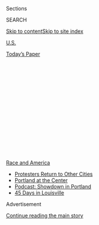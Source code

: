 <div id="app">

<div>

<div>

<div>

<div class="NYTAppHideMasthead css-1q2w90k e1suatyy0">

<div class="section css-ui9rw0 e1suatyy2">

<div class="css-eph4ug er09x8g0">

<div class="css-6n7j50">

</div>

<span class="css-1dv1kvn">Sections</span>

<div class="css-10488qs">

<span class="css-1dv1kvn">SEARCH</span>

</div>

[Skip to content](#site-content)[Skip to site
index](#site-index)

</div>

<div id="masthead-section-label" class="css-1wr3we4 eaxe0e00">

[U.S.](https://www.nytimes3xbfgragh.onion/section/us)

</div>

<div class="css-10698na e1huz5gh0">

</div>

</div>

<div id="masthead-bar-one" class="section hasLinks css-15hmgas e1csuq9d3">

<div class="css-uqyvli e1csuq9d0">

</div>

<div class="css-1uqjmks e1csuq9d1">

</div>

<div class="css-9e9ivx">

[](https://myaccount.nytimes3xbfgragh.onion/auth/login?response_type=cookie&client_id=vi)

</div>

<div class="css-1bvtpon e1csuq9d2">

[Today’s
Paper](https://www.nytimes3xbfgragh.onion/section/todayspaper)

</div>

</div>

</div>

</div>

<div data-aria-hidden="false">

<div id="site-content" data-role="main">

<div>

<div class="css-1aor85t" style="opacity:0.000000001;z-index:-1;visibility:hidden">

<div class="css-1hqnpie">

<div class="css-epjblv">

<span class="css-17xtcya">[U.S.](/section/us)</span><span class="css-x15j1o">|</span><span class="css-fwqvlz">From
Antifa to Mothers in Helmets, Diverse Elements Fuel Portland
Protests</span>

</div>

<div class="css-k008qs">

<div class="css-1iwv8en">

<span class="css-18z7m18"></span>

<div>

</div>

</div>

<span class="css-1n6z4y">https://nyti.ms/32yFL4v</span>

<div class="css-1705lsu">

<div class="css-4xjgmj">

<div class="css-4skfbu" data-role="toolbar" data-aria-label="Social Media Share buttons, Save button, and Comments Panel with current comment count" data-testid="share-tools">

  - 
  - 
  - 
  - 
    
    <div class="css-6n7j50">
    
    </div>

  - 
  - 

</div>

</div>

</div>

</div>

</div>

</div>

<div id="NYT_TOP_BANNER_REGION" class="css-13pd83m">

<div>

<div id="styln-prism-menu-1590763508878" class="section interactive-content interactive-size-medium css-1edisqu">

<div class="css-17ih8de interactive-body">

<div id="scroll-container" class="css-1gj85ro">

[<span class="styln-title-wrap"><span class="css-1pje3qr">Race
and</span><span class="css-1pje3qr">
America</span></span>](https://www.nytimes3xbfgragh.onion/news-event/george-floyd-protests-minneapolis-new-york-los-angeles?action=click&pgtype=Article&state=default&region=TOP_BANNER&context=storylines_menu)

  - [Protesters Return to Other
    Cities](https://www.nytimes3xbfgragh.onion/2020/07/26/us/protests-portland-seattle-trump.html?action=click&pgtype=Article&state=default&region=TOP_BANNER&context=storylines_menu)
  - [Portland at the
    Center](https://www.nytimes3xbfgragh.onion/2020/07/24/us/portland-oregon-protests-white-race.html?action=click&pgtype=Article&state=default&region=TOP_BANNER&context=storylines_menu)
  - [Podcast: Showdown in
    Portland](https://www.nytimes3xbfgragh.onion/2020/07/23/podcasts/the-daily/portland-protests.html?action=click&pgtype=Article&state=default&region=TOP_BANNER&context=storylines_menu)
  - [45 Days in
    Louisville](https://www.nytimes3xbfgragh.onion/interactive/2020/07/16/us/black-lives-matter-protests-louisville-breonna-taylor.html?action=click&pgtype=Article&state=default&region=TOP_BANNER&context=storylines_menu)

</div>

</div>

</div>

</div>

</div>

<div id="top-wrapper" class="css-1sy8kpn">

<div id="top-slug" class="css-l9onyx">

Advertisement

</div>

[Continue reading the main
story](#after-top)

<div class="ad top-wrapper" style="text-align:center;height:100%;display:block;min-height:250px">

<div id="top" class="place-ad" data-position="top" data-size-key="top">

</div>

</div>

<div id="after-top">

</div>

</div>

<div>

<div id="sponsor-wrapper" class="css-1hyfx7x">

<div id="sponsor-slug" class="css-19vbshk">

Supported by

</div>

[Continue reading the main
story](#after-sponsor)

<div id="sponsor" class="ad sponsor-wrapper" style="text-align:center;height:100%;display:block">

</div>

<div id="after-sponsor">

</div>

</div>

<div class="css-186x18t">

</div>

<div class="css-1vkm6nb ehdk2mb0">

# From Antifa to Mothers in Helmets, Diverse Elements Fuel Portland Protests

</div>

Protesters have been in the streets for more than 50 consecutive days.
Federal agents deployed to Portland have hardened their resolve to stay
there.

![<span class="css-16f3y1r e13ogyst0">Protesters and federal police
clashed in Portland, Ore., as ongoing demonstrations against police
violence, set off by the killing of George Floyd, drew an estimated
1,000 people over the
weekend.</span><span class="css-cch8ym"><span class="css-1dv1kvn">Credit</span><span class="css-cnj6d5 e1z0qqy90" itemprop="copyrightHolder"><span class="css-1ly73wi e1tej78p0">Credit...</span><span>Mason
Trinca for The New York
Times</span></span></span>](https://static01.graylady3jvrrxbe.onion/images/2020/07/19/us/19unrest-portland-1/merlin_174739467_d8a9b93e-8600-4724-8e85-a9f05dc7ec39-videoSixteenByNineJumbo1600.jpg)

<div class="css-18e8msd">

<div class="css-vp77d3 epjyd6m0">

<div class="css-1baulvz">

By <span class="css-1baulvz" itemprop="name">Sergio Olmos</span>,
[<span class="css-1baulvz" itemprop="name">Rick
Rojas</span>](https://www.nytimes3xbfgragh.onion/by/rick-rojas) and
[<span class="css-1baulvz last-byline" itemprop="name">Mike
Baker</span>](https://www.nytimes3xbfgragh.onion/by/mike-baker)

</div>

</div>

  - 
    
    <div class="css-ld3wwf e16638kd2">
    
    Published July 19, 2020Updated July 29,
    2020
    
    </div>

  - 
    
    <div class="css-4xjgmj">
    
    <div class="css-pvvomx" data-role="toolbar" data-aria-label="Social Media Share buttons, Save button, and Comments Panel with current comment count" data-testid="share-tools">
    
      - 
      - 
      - 
      - 
        
        <div class="css-6n7j50">
        
        </div>
    
      - 
      - 
    
    </div>
    
    </div>

</div>

</div>

<div class="section meteredContent css-1r7ky0e" name="articleBody" itemprop="articleBody">

<div class="css-1fanzo5 StoryBodyCompanionColumn">

<div class="css-53u6y8">

PORTLAND, Ore. — Angela Foster started showing up in the early days of
the [protests in
Portland](https://www.nytimes3xbfgragh.onion/2020/07/29/us/protests-portland-federal-withdrawal.html)
as one of the novice activists standing off to the side with no gear to
protect herself.

Roughly 40 demonstrations later, she has moved toward the front, wearing
a mask, goggles and a helmet, and bracing for law enforcement officers
to charge at her.

“We’re not leaving,” Ms. Foster said in an interview on Sunday.

</div>

</div>

<div>

</div>

<div class="css-1fanzo5 StoryBodyCompanionColumn">

<div class="css-53u6y8">

While President Trump on Sunday described the unrest in
[Portland](https://www.nytimes3xbfgragh.onion/2020/07/20/us/portland-protests-navy-christopher-david.html)
as a national threat involving “anarchists and agitators,” the protests
have featured a wide array of demonstrators, many now galvanized by
federal officers exemplifying the militarized enforcement that
protesters have long denounced. Gatherings over the weekend grew to
upward of 1,000 people — the largest crowds in weeks.

</div>

</div>

<div class="css-1fanzo5 StoryBodyCompanionColumn">

<div class="css-53u6y8">

Some protesters have exhibited the lawless behavior that federal
officials have cited to justify their crackdown: Some have thrown cans
and bottles, shot fireworks or pointed lasers at officers. One was
recently accused of hitting a federal officer with a hammer. On
Saturday, protesters set a fire in the
[police](https://www.nytimes3xbfgragh.onion/2020/07/21/us/detroit-police-shooting-journalists.html)
union headquarters.

</div>

</div>

<div class="css-79elbk" data-testid="photoviewer-wrapper">

<div class="css-z3e15g" data-testid="photoviewer-wrapper-hidden">

</div>

<div class="css-1a48zt4 ehw59r15" data-testid="photoviewer-children">

![<span class="css-16f3y1r e13ogyst0" data-aria-hidden="true">A group of
women on Saturday in Portland, Ore., locked arms and chanted: “Feds stay
clear. Moms are
here.”</span><span class="css-cnj6d5 e1z0qqy90" itemprop="copyrightHolder"><span class="css-1ly73wi e1tej78p0">Credit...</span><span>Mason
Trinca for The New York
Times</span></span>](https://static01.graylady3jvrrxbe.onion/images/2020/07/19/us/19unrest-portland-2/merlin_174737520_5eefd351-ddf3-4dd8-81a2-f03d994a8e15-articleLarge.jpg?quality=75&auto=webp&disable=upscale)

</div>

</div>

<div class="css-1fanzo5 StoryBodyCompanionColumn">

<div class="css-53u6y8">

But many others have demonstrated in the streets through peaceful means,
appalled by the aggressive responses by federal officers that have left
some protesters injured and the air inflamed with tear gas. They have
held signs and marched. At times when people have thrown bottles, other
demonstrators have rushed to try to stop them. On Saturday, a group of
women locked arms and [chanted: “Feds stay clear. Moms are
here.”](https://twitter.com/JoshuaPotash/status/1284704272282800128)

Attending the protests for the first time over the weekend was
Christopher David, 53, a former Navy civil engineering corps officer and
a 1988 graduate of the U.S. Naval Academy.

“I wasn’t even paying attention to the protests at all until the feds
came in,” Mr. David said. “When that video came out of those two
unmarked guys in camouflage abducting people and putting them in
minivans, that’s when I became aware.”

</div>

</div>

<div class="css-1fanzo5 StoryBodyCompanionColumn">

<div class="css-53u6y8">

He had taken a bus to the Portland courthouse and was about to leave
around 10:45 p.m. when federal officers emerged and began advancing on
the protesters. He said he felt the need to ask the officers, Why were
they violating their oath to the Constitution?

Instead of getting an answer on Saturday, Mr. David, a 6-foot-2,
280-pound former Navy varsity wrestler, found himself being beaten with
a baton by a federal officer dressed in camouflage fatigues as another
doused him with pepper spray, [according to video of the
encounter](https://twitter.com/PDXzane/status/1284726088187310080).

</div>

</div>

<div>

</div>

<div class="css-1fanzo5 StoryBodyCompanionColumn">

<div class="css-53u6y8">

Mr. David was taken to a nearby hospital, where a specialist said his
right hand was broken and would require surgery to install pins, screws
and plates.

“I’m appalled and disappointed at the feds’ behavior — that whoever led
them and trained them allowed them to become this way,” Mr. David said.
“This is a failure of leadership more than it is a failure of their
own individual behavior towards me.”

Luis Enrique Marquez, a self-described anti-fascist who has been a
fixture at protests in Portland for years, said the purpose of the
federal officers’ arrival had appeared to be to scare the protesters.
But he said the officers had instead galvanized them by displaying the
types of actions that have concerned protesters for years.

“With every act of violence they commit, our numbers seem to grow,
people seem to get more angry,” Mr. Marquez said.

</div>

</div>

<div class="css-1fanzo5 StoryBodyCompanionColumn">

<div class="css-53u6y8">

Demonstrators in Portland, including some who identify as antifa, the
loose coalition of self-described anti-fascist activists, have had years
of conflict with law enforcement. But after the killing of George Floyd
in Minneapolis set off a nationwide movement for racial justice and
police accountability, the protest in Portland drew thousands to the
streets.

That created powerful scenes including images of protesters blanketing
the Burnside Bridge, each lying face down on the pavement for [eight
minutes and 46 seconds in remembrance of Mr.
Floyd](https://www.nytimes3xbfgragh.onion/2020/06/18/us/george-floyd-timing.html).

</div>

</div>

<div class="css-79elbk" data-testid="photoviewer-wrapper">

<div class="css-z3e15g" data-testid="photoviewer-wrapper-hidden">

</div>

<div class="css-1a48zt4 ehw59r15" data-testid="photoviewer-children">

<div class="css-1xdhyk6 erfvjey0">

<span class="css-1ly73wi e1tej78p0">Image</span>

<div class="css-zjzyr8">

<div data-testid="lazyimage-container" style="height:257.77777777777777px">

</div>

</div>

</div>

<span class="css-16f3y1r e13ogyst0" data-aria-hidden="true">Dozens of
protesters at the front carry homemade shields made out of materials
such as 55-gallon
drums.</span><span class="css-cnj6d5 e1z0qqy90" itemprop="copyrightHolder"><span class="css-1ly73wi e1tej78p0">Credit...</span><span>Mason
Trinca for The New York Times</span></span>

</div>

</div>

<div class="css-1fanzo5 StoryBodyCompanionColumn">

<div class="css-53u6y8">

While those initial mass crowds have waned, hundreds of protesters have
continued on with near-nightly confrontations with law enforcement.

Unlike demonstrators in Seattle at the Capitol Hill Organized Protest,
or CHOP, in which they established a permanent location that created
[tensions over how the police should handle unrest inside the
area](https://www.nytimes3xbfgragh.onion/2020/07/01/us/seattle-protest-zone-CHOP-CHAZ-unrest.html),
protesters in Portland have brought the same feel of communal support
throughout the downtown area. Volunteers wearing red crosses hand out
ear plugs, eye wash and hand sanitizer. A mobile snack van provides
Gatorade and food.

Jeremy Vajko, who operates the snack van, said he initially operated in
the CHOP zone in Seattle and then came to Portland to support the people
on the streets.

“I noticed there was problems with nutrition,” he said. “People are
sleep deprived.”

During the daytime, the protests can draw families, businesspeople and
political leaders such as Jo Ann Hardesty, a city commissioner. At
night, the crowd is made up mostly of young people. Dozens of protesters
at the front carry homemade shields made out of materials such as
55-gallon drums. Others stand farther back, shining lasers or gathering
materials for building barricades.

</div>

</div>

<div class="css-1fanzo5 StoryBodyCompanionColumn">

<div class="css-53u6y8">

But protesters’ tactics have strained the city. Business owners, already
struggling because of the coronavirus pandemic, have cited the protests
as a reason residents have been staying away from downtown.

Susan Landa, who for almost 31 years has owned a business selling gems
and minerals downtown, said she supports peaceful protests and even
defunding and shifting funds from the police.

But she said some of the protesters seemed like “vandals” and restless
young people who were “taking out rage because of the pandemic.”

She added: “Most of downtown is boarded up. We don’t feel safe enough to
open up. It’s killing our businesses.”

Some leaders in the Black community have also questioned the tactics,
suggesting that some demonstrators have seized the moment in the
aftermath of Mr. Floyd’s killing to advance their own causes.

Last month, officers from the Portland Police Bureau repeatedly fired
tear gas and made arrests of protesters, who have variously called for
the abolishment or defunding of the bureau, and for more accountability
for law enforcement officers. The city’s officers now operate with new
limits on the use of tear gas after a judge ordered it to only be used
if it’s needed to keep people safe.

</div>

</div>

<div class="css-1fanzo5 StoryBodyCompanionColumn">

<div class="css-53u6y8">

Protesters have focused much of their attention on Mayor Ted Wheeler,
who also serves as police commissioner. Crowds have at times gathered
late at night outside Mr. Wheeler’s condo building, shining lights and
chanting about the perceived failures of his
administration.

</div>

</div>

<div class="css-79elbk" data-testid="photoviewer-wrapper">

<div class="css-z3e15g" data-testid="photoviewer-wrapper-hidden">

</div>

<div class="css-1a48zt4 ehw59r15" data-testid="photoviewer-children">

<div class="css-1xdhyk6 erfvjey0">

<span class="css-1ly73wi e1tej78p0">Image</span>

<div class="css-zjzyr8">

<div data-testid="lazyimage-container" style="height:257.77777777777777px">

</div>

</div>

</div>

<span class="css-16f3y1r e13ogyst0" data-aria-hidden="true">Local
leaders have grown increasingly vocal in opposition to the federal
presence, likening it to what happens in authoritarian
regimes. </span><span class="css-cnj6d5 e1z0qqy90" itemprop="copyrightHolder"><span class="css-1ly73wi e1tej78p0">Credit...</span><span>Mason
Trinca for The New York Times</span></span>

</div>

</div>

<div class="css-1fanzo5 StoryBodyCompanionColumn">

<div class="css-53u6y8">

For weeks, Mr. Wheeler has called for an end to destructive
demonstrations, saying he is concerned about “groups who continue to
perpetrate violence and vandalism on our streets.” But as federal
agencies have moved in to play a role in combating the unrest, Mr.
Wheeler has said he told the federal officials to stay away.

City police leaders have said they are not coordinating with federal
agencies on the protests. But at one point early Saturday morning, a
line of federal officers was moving up one street while a line of local
police officers was moving up another, both advancing to keep protesters
on the move. It was unclear what level of coordination was involved in
that effort.

Mr. Trump said in a Twitter post on Sunday that federal officials were
“trying to help Portland, not hurt it.” Mr. Trump, who has said states
need to “dominate” protesters, said Portland officials had lost control.

“They are missing in action,” Mr. Trump wrote. “We must protect Federal
property, AND OUR PEOPLE.”

Local leaders have grown increasingly vocal in opposition to the federal
presence after one protester appeared to have been shot in the head with
what was described as a less-lethal munition, severely injuring him in a
bloody scene that was captured on video. Federal officers have operated
from unmarked vans, at times seizing protesters and pulling them into
the
vehicles.

</div>

</div>

<div class="css-79elbk" data-testid="photoviewer-wrapper">

<div class="css-z3e15g" data-testid="photoviewer-wrapper-hidden">

</div>

<div class="css-1a48zt4 ehw59r15" data-testid="photoviewer-children">

<div class="css-1xdhyk6 erfvjey0">

<span class="css-1ly73wi e1tej78p0">Image</span>

<div class="css-zjzyr8">

<div data-testid="lazyimage-container" style="height:257.77777777777777px">

</div>

</div>

</div>

<span class="css-16f3y1r e13ogyst0" data-aria-hidden="true">A protester
on Saturday
night. </span><span class="css-cnj6d5 e1z0qqy90" itemprop="copyrightHolder"><span class="css-1ly73wi e1tej78p0">Credit...</span><span>Mason
Trinca for The New York Times</span></span>

</div>

</div>

<div class="css-1fanzo5 StoryBodyCompanionColumn">

<div class="css-53u6y8">

Joel B. Barker, who runs a marketing agency, said that he had frequently
participated in protests during the day near the Justice Center, which
includes the county jail, and that he usually left before 9 p.m. at the
latest. He said that the protests drew a diverse crowd, reflecting a
range of racial backgrounds, age and socioeconomic statuses, and that
there was a sense of unity.

</div>

</div>

<div class="css-1fanzo5 StoryBodyCompanionColumn">

<div class="css-53u6y8">

He lives about a mile away, and the demonstrations have not had any
repercussions close to his home. The demonstrators, he said, were
largely peaceful and not there to foment disorder.

Mr. Barker said he felt rage that the city was being used for what he
believed was a ploy for the president in an election year.

“It’s really terrible,” he added, “and I want America to understand how
terrible it is to feel like a city you love is being occupied by your
own federal government, because that’s how it feels.”

Oregon’s attorney general, Ellen Rosenblum, has filed a lawsuit seeking
to halt some of the detainment tactics used by federal officers. Her
office has also opened a criminal investigation into the case of the
protester who sustained a head injury.

Lisa Reynolds, a pediatrician who is running as a Democrat for a seat in
the Oregon House of Representatives, said she had tried to keep her
distance from the protests, largely because of the coronavirus crisis.
But on Sunday, she said, she was going to be fitted for a respirator so
she would be safer at protests where tear gas is used.

“I think my fear kept me away,” she said. “I think this is a step where
I need to put myself out there a little more.”

Sergio Olmos reported from Portland, Rick Rojas from Atlanta and Mike
Baker from Seattle. John Ismay contributed reporting from Arlington, Va.

</div>

</div>

<div>

</div>

</div>

<div>

</div>

<div>

</div>

<div>

</div>

<div>

<div id="bottom-wrapper" class="css-1ede5it">

<div id="bottom-slug" class="css-l9onyx">

Advertisement

</div>

[Continue reading the main
story](#after-bottom)

<div id="bottom" class="ad bottom-wrapper" style="text-align:center;height:100%;display:block;min-height:90px">

</div>

<div id="after-bottom">

</div>

</div>

</div>

</div>

</div>

## Site Index

<div>

</div>

## Site Information Navigation

  - [© <span>2020</span> <span>The New York Times
    Company</span>](https://help.nytimes3xbfgragh.onion/hc/en-us/articles/115014792127-Copyright-notice)

<!-- end list -->

  - [NYTCo](https://www.nytco.com/)
  - [Contact
    Us](https://help.nytimes3xbfgragh.onion/hc/en-us/articles/115015385887-Contact-Us)
  - [Work with us](https://www.nytco.com/careers/)
  - [Advertise](https://nytmediakit.com/)
  - [T Brand Studio](http://www.tbrandstudio.com/)
  - [Your Ad
    Choices](https://www.nytimes3xbfgragh.onion/privacy/cookie-policy#how-do-i-manage-trackers)
  - [Privacy](https://www.nytimes3xbfgragh.onion/privacy)
  - [Terms of
    Service](https://help.nytimes3xbfgragh.onion/hc/en-us/articles/115014893428-Terms-of-service)
  - [Terms of
    Sale](https://help.nytimes3xbfgragh.onion/hc/en-us/articles/115014893968-Terms-of-sale)
  - [Site
    Map](https://spiderbites.nytimes3xbfgragh.onion)
  - [Help](https://help.nytimes3xbfgragh.onion/hc/en-us)
  - [Subscriptions](https://www.nytimes3xbfgragh.onion/subscription?campaignId=37WXW)

</div>

</div>

</div>

</div>
